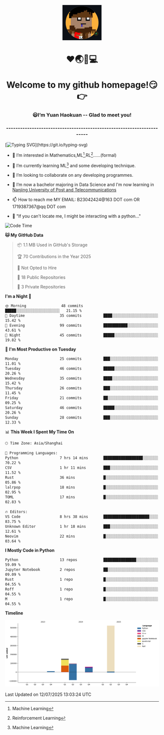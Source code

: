 <div align=center>
  <img width=128 src="image/figure.png">
</div>
<h1 align="center">❤🌏🚩💻</h1>
<h1 align="center">Welcome to my github homepage!😏👉</h1>
<h3 align="center" >😃I’m Yuan Haokuan -- Glad to meet you!</h3>
<h3 align="center" >----------------------------------------------------------------------</h3>

  [![Typing SVG](https://readme-typing-svg.herokuapp.com?font=Fira+Code&pause=1000&random=false&width=450&lines=Here's+my+personal+infomation:)](https://git.io/typing-svg)

- 👀 I’m interested in Mathematics,ML[^1],RL[^2]......(formal)
  
- 🌱 I’m currently learning ML[^1] and some developing technique.
  
- 💞️ I’m looking to collaborate on any developing programmes.
  
- 🍉 I’m now a bachelor majoring in Data Science and I'm now learning in [Nanjing University of Post and Telecommunications](https://www.njupt.edu.cn/main.psp)
  
- 📫 How to reach me MY EMAIL: B23042424@163 DOT com OR 1719387367@qq DOT com

- 🐍 "If you can't locate me, I might be interacting with a python..."

<!--START_SECTION:waka-->
![Code Time](http://img.shields.io/badge/Code%20Time-340%20hrs%2034%20mins-blue)

**🐱 My GitHub Data** 

> 📦 1.1 MB Used in GitHub's Storage 
 > 
> 🏆 70 Contributions in the Year 2025
 > 
> 🚫 Not Opted to Hire
 > 
> 📜 18 Public Repositories 
 > 
> 🔑 3 Private Repositories 
 > 
**I'm a Night 🦉** 

```text
🌞 Morning                48 commits          █████░░░░░░░░░░░░░░░░░░░░   21.15 % 
🌆 Daytime                35 commits          ████░░░░░░░░░░░░░░░░░░░░░   15.42 % 
🌃 Evening                99 commits          ███████████░░░░░░░░░░░░░░   43.61 % 
🌙 Night                  45 commits          █████░░░░░░░░░░░░░░░░░░░░   19.82 % 
```
📅 **I'm Most Productive on Tuesday** 

```text
Monday                   25 commits          ███░░░░░░░░░░░░░░░░░░░░░░   11.01 % 
Tuesday                  46 commits          █████░░░░░░░░░░░░░░░░░░░░   20.26 % 
Wednesday                35 commits          ████░░░░░░░░░░░░░░░░░░░░░   15.42 % 
Thursday                 26 commits          ███░░░░░░░░░░░░░░░░░░░░░░   11.45 % 
Friday                   21 commits          ██░░░░░░░░░░░░░░░░░░░░░░░   09.25 % 
Saturday                 46 commits          █████░░░░░░░░░░░░░░░░░░░░   20.26 % 
Sunday                   28 commits          ███░░░░░░░░░░░░░░░░░░░░░░   12.33 % 
```


📊 **This Week I Spent My Time On** 

```text
🕑︎ Time Zone: Asia/Shanghai

💬 Programming Languages: 
Python                   7 hrs 14 mins       ██████████████████░░░░░░░   70.22 % 
CSV                      1 hr 11 mins        ███░░░░░░░░░░░░░░░░░░░░░░   11.52 % 
Rust                     36 mins             █░░░░░░░░░░░░░░░░░░░░░░░░   05.86 % 
lalrpop                  18 mins             █░░░░░░░░░░░░░░░░░░░░░░░░   02.95 % 
TOML                     17 mins             █░░░░░░░░░░░░░░░░░░░░░░░░   02.83 % 

🔥 Editors: 
VS Code                  8 hrs 38 mins       █████████████████████░░░░   83.75 % 
Unknown Editor           1 hr 18 mins        ███░░░░░░░░░░░░░░░░░░░░░░   12.61 % 
Neovim                   22 mins             █░░░░░░░░░░░░░░░░░░░░░░░░   03.64 % 
```

**I Mostly Code in Python** 

```text
Python                   13 repos            ███████████████░░░░░░░░░░   59.09 % 
Jupyter Notebook         2 repos             ██░░░░░░░░░░░░░░░░░░░░░░░   09.09 % 
Rust                     1 repo              █░░░░░░░░░░░░░░░░░░░░░░░░   04.55 % 
Roff                     1 repo              █░░░░░░░░░░░░░░░░░░░░░░░░   04.55 % 
M                        1 repo              █░░░░░░░░░░░░░░░░░░░░░░░░   04.55 % 
```



**Timeline**

![Lines of Code chart](https://raw.githubusercontent.com/WilbertYuan/WilbertYuan/main/assets/bar_graph.png)


 Last Updated on 12/07/2025 13:03:24 UTC
<!--END_SECTION:waka-->

<!---
WilbertYuan/WilbertYuan is a ✨ special ✨ repository because its `README.md` (this file) appears on your GitHub profile.
You can click the Preview link to take a look at your changes.
--->
[^1]:Machine Learning
[^2]:Reinforcement Learning
